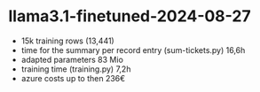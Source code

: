 # llama3.1-finetuned-2024-08-27
- 15k training rows (13,441)
- time for the summary per record entry (sum-tickets.py) 16,6h
- adapted parameters 83 Mio
- training time (training.py) 7,2h
- azure costs up to then 236€